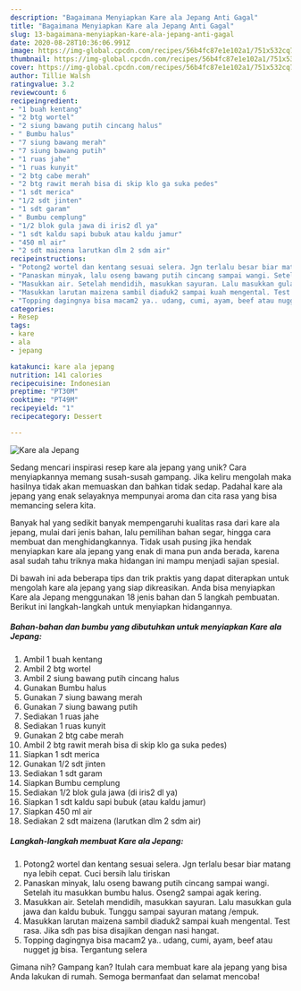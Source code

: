 ```yaml
---
description: "Bagaimana Menyiapkan Kare ala Jepang Anti Gagal"
title: "Bagaimana Menyiapkan Kare ala Jepang Anti Gagal"
slug: 13-bagaimana-menyiapkan-kare-ala-jepang-anti-gagal
date: 2020-08-28T10:36:06.991Z
image: https://img-global.cpcdn.com/recipes/56b4fc87e1e102a1/751x532cq70/kare-ala-jepang-foto-resep-utama.jpg
thumbnail: https://img-global.cpcdn.com/recipes/56b4fc87e1e102a1/751x532cq70/kare-ala-jepang-foto-resep-utama.jpg
cover: https://img-global.cpcdn.com/recipes/56b4fc87e1e102a1/751x532cq70/kare-ala-jepang-foto-resep-utama.jpg
author: Tillie Walsh
ratingvalue: 3.2
reviewcount: 6
recipeingredient:
- "1 buah kentang"
- "2 btg wortel"
- "2 siung bawang putih cincang halus"
- " Bumbu halus"
- "7 siung bawang merah"
- "7 siung bawang putih"
- "1 ruas jahe"
- "1 ruas kunyit"
- "2 btg cabe merah"
- "2 btg rawit merah bisa di skip klo ga suka pedes"
- "1 sdt merica"
- "1/2 sdt jinten"
- "1 sdt garam"
- " Bumbu cemplung"
- "1/2 blok gula jawa di iris2 dl ya"
- "1 sdt kaldu sapi bubuk atau kaldu jamur"
- "450 ml air"
- "2 sdt maizena larutkan dlm 2 sdm air"
recipeinstructions:
- "Potong2 wortel dan kentang sesuai selera. Jgn terlalu besar biar matang nya lebih cepat. Cuci bersih lalu tiriskan"
- "Panaskan minyak, lalu oseng bawang putih cincang sampai wangi. Setelah itu masukkan bumbu halus. Oseng2 sampai agak kering."
- "Masukkan air. Setelah mendidih, masukkan sayuran. Lalu masukkan gula jawa dan kaldu bubuk. Tunggu sampai sayuran matang /empuk."
- "Masukkan larutan maizena sambil diaduk2 sampai kuah mengental. Test rasa. Jika sdh pas bisa disajikan dengan nasi hangat."
- "Topping dagingnya bisa macam2 ya.. udang, cumi, ayam, beef atau nugget jg bisa. Tergantung selera"
categories:
- Resep
tags:
- kare
- ala
- jepang

katakunci: kare ala jepang 
nutrition: 141 calories
recipecuisine: Indonesian
preptime: "PT30M"
cooktime: "PT49M"
recipeyield: "1"
recipecategory: Dessert

---
```



![Kare ala Jepang](https://img-global.cpcdn.com/recipes/56b4fc87e1e102a1/751x532cq70/kare-ala-jepang-foto-resep-utama.jpg)

Sedang mencari inspirasi resep kare ala jepang yang unik? Cara menyiapkannya memang susah-susah gampang. Jika keliru mengolah maka hasilnya tidak akan memuaskan dan bahkan tidak sedap. Padahal kare ala jepang yang enak selayaknya mempunyai aroma dan cita rasa yang bisa memancing selera kita.

Banyak hal yang sedikit banyak mempengaruhi kualitas rasa dari kare ala jepang, mulai dari jenis bahan, lalu pemilihan bahan segar, hingga cara membuat dan menghidangkannya. Tidak usah pusing jika hendak menyiapkan kare ala jepang yang enak di mana pun anda berada, karena asal sudah tahu triknya maka hidangan ini mampu menjadi sajian spesial.




Di bawah ini ada beberapa tips dan trik praktis yang dapat diterapkan untuk mengolah kare ala jepang yang siap dikreasikan. Anda bisa menyiapkan Kare ala Jepang menggunakan 18 jenis bahan dan 5 langkah pembuatan. Berikut ini langkah-langkah untuk menyiapkan hidangannya.

<!--inarticleads1-->

##### Bahan-bahan dan bumbu yang dibutuhkan untuk menyiapkan Kare ala Jepang:

1. Ambil 1 buah kentang
1. Ambil 2 btg wortel
1. Ambil 2 siung bawang putih cincang halus
1. Gunakan  Bumbu halus
1. Gunakan 7 siung bawang merah
1. Gunakan 7 siung bawang putih
1. Sediakan 1 ruas jahe
1. Sediakan 1 ruas kunyit
1. Gunakan 2 btg cabe merah
1. Ambil 2 btg rawit merah bisa di skip klo ga suka pedes)
1. Siapkan 1 sdt merica
1. Gunakan 1/2 sdt jinten
1. Sediakan 1 sdt garam
1. Siapkan  Bumbu cemplung
1. Sediakan 1/2 blok gula jawa (di iris2 dl ya)
1. Siapkan 1 sdt kaldu sapi bubuk (atau kaldu jamur)
1. Siapkan 450 ml air
1. Sediakan 2 sdt maizena (larutkan dlm 2 sdm air)




<!--inarticleads2-->

##### Langkah-langkah membuat Kare ala Jepang:

1. Potong2 wortel dan kentang sesuai selera. Jgn terlalu besar biar matang nya lebih cepat. Cuci bersih lalu tiriskan
1. Panaskan minyak, lalu oseng bawang putih cincang sampai wangi. Setelah itu masukkan bumbu halus. Oseng2 sampai agak kering.
1. Masukkan air. Setelah mendidih, masukkan sayuran. Lalu masukkan gula jawa dan kaldu bubuk. Tunggu sampai sayuran matang /empuk.
1. Masukkan larutan maizena sambil diaduk2 sampai kuah mengental. Test rasa. Jika sdh pas bisa disajikan dengan nasi hangat.
1. Topping dagingnya bisa macam2 ya.. udang, cumi, ayam, beef atau nugget jg bisa. Tergantung selera




Gimana nih? Gampang kan? Itulah cara membuat kare ala jepang yang bisa Anda lakukan di rumah. Semoga bermanfaat dan selamat mencoba!
